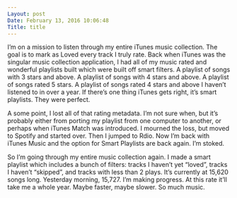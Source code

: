 ```yaml
---
Layout: post
Date: February 13, 2016 10:06:48
Title: title
---
```

I’m on a mission to listen through my entire iTunes music collection. The goal is to mark as Loved every track I truly rate. Back when iTunes was the singular music collection application, I had all of my music rated and wonderful playlists built which were built off smart filters. A playlist of songs with 3 stars and above. A playlist of songs with 4 stars and above. A playlist of songs rated 5 stars. A playlist of songs rated 4 stars and above I haven’t listened to in over a year. If there’s one thing iTunes gets right, it’s smart playlists. They were perfect.

A some point, I lost all of that rating metadata. I’m not sure when, but it’s probably either from porting my playlist from one computer to another, or perhaps when iTunes Match was introduced. I mourned the loss, but moved to Spotify and started over. Then I jumped to Rdio. Now I’m back with iTunes Music and the option for Smart Playlists are back again. I’m stoked.

So I’m going through my entire music collection again. I made a smart playlist which includes a bunch of filters: tracks I haven’t yet “loved”, tracks I haven’t “skipped”, and tracks with less than 2 plays. It’s currently at 15,620 songs long. Yesterday morning, 15,727. I’m making progress. At this rate it’ll take me a whole year. Maybe faster, maybe slower. So much music. 